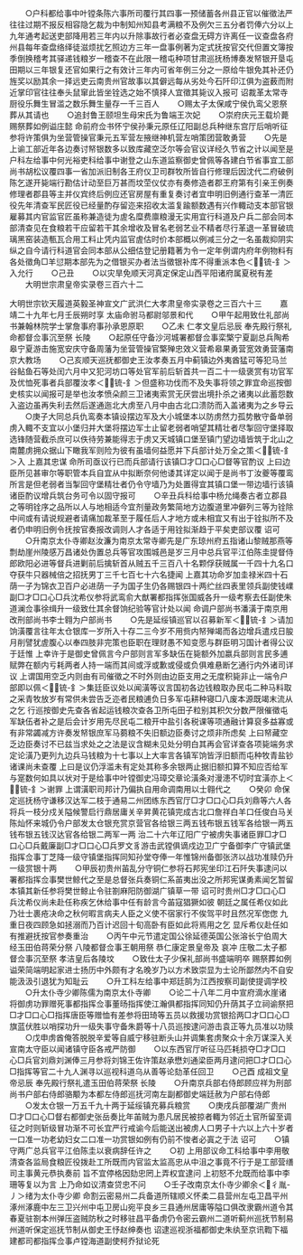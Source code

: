 <!-- { "loadSidebar": true } -->
　　○户科都给事中叶镗条陈六事所司覆行其四事一预储蓄各州县正官以催徵法严往往过期不报反相容隐乞裁为中制知州知县考满粮不及例欠三五分者罚俸六分以上九年通考起送吏部降用若三年内以升除事故行者必查盘无碍方许离任一议查盘各府州县每年查盘络绎徒滋烦扰乞照边方三年一盘事例著为定式抚按官交代但置文簿按季倒换稽考其驿递钱粮岁一稽查不在此限一稽屯种项甘肃巡抚杨博奏发帑银开垦屯田期以三年银复还官如果行之有效计三年内可省年例三分之一原给牛银免其补还仍旌奖以励其余一择远吏云南贵州官故事以其僻远每从劣处今石阡印江俱为盗薮而附近掌印官往往奉头鼠窜此皆坐铨选之始不慎择人宜徵其毙议入报可  诏裁革太常寺厨役乐舞生冒滥之数乐舞生量存一千三百人
　　○赐太子太保咸宁侯仇鸾父恩祭葬从其请也
　　○追封鲁王颐坦生母宋氏为鲁端王次妃
　　○崇府庆元王载圿薨赐祭葬如例谥庄懿  命前府佥书怀宁侯孙秉元原任辽阳副总兵种继东宫厅后哨听征参将许策俱为坐营管操官秉元五军营左掖继神机营左哨策团营敢勇营
　　○先是  上谕工部近年各边奏讨帑银数多以致库藏空泛尔等会官议详经久节省之计以闻至是户科左给事中何光裕吏科给事中谢登之山东道监察御史曾佩等各建白节省事宜工部尚书胡松议覆四事一省加派旧制各王府仪卫司群牧所皆自行修理后因沈代二府破例陈乞遂开毙端行勘估计动至巨万甚而坟茔仪仗亦有奏修造者郡王府第有引亲王例奏修理者郡县等主并仪宾终后例应还官房屋有重复奏讨者宜申明旧例通行查革一清匠役先年清查军民匠役已经量酌存留迩来招收太滥复踰额数遇有兴作輙动支本部官银雇募其内官监官匠虽称兼造徒为虗名糜费廪粮漫无实用宜行科道及户兵二部会同本部清查见在食粮若干应留若干其余增收及冒名老弱艺业不精者尽行革退一革冒破琉璃黑窑装造甎瓦合用工料止凭内监官虗估时价本部概以例减三分之一名虽裁抑阴实纵之自今请行科道官会同本部从公细估登记册籍著为令一定年例谓内府年例物料有各处徵角□羊愆期本部先为之借银买办者法当徵银补库不得重派本色＜锍-釒＞入允行
　　○己丑
　　○以灾旱免顺天河真定保定山西平阳诸府属夏税有差
　　大明世宗肃皇帝实录卷三百六十二


大明世宗钦天履道英毅圣神宣文广武洪仁大孝肃皇帝实录卷之三百六十三
　　嘉靖二十九年七月壬辰朔时享  太庙命驸马都尉邬景和代
　　○甲午起用致仕礼部尚书兼翰林院学士掌詹事府事孙承恩原职
　　○乙未  仁孝文皇后忌辰  奉先殿行祭礼命都督佥事沉至祭  长陵
　　○起原任守备沙河城署都督佥事栾檠宁夏副总兵陶希皋宁夏游击施宽安庆守备周藩为坐营管操官檠殚忠效义营希皋果勇营宽效勇营藩南京大教场
　　○己亥顺天巡抚都御史王汝孝奏五月中蓟镇边外夷酋猛可等犯马兰谷鲇鱼石等处闰六月中又犯河坊口等处官军前后斩首共一百二十一级褒赏有功官军及优恤死事者兵部覆汝孝＜锍-釒＞但盛称功伐而不及失事将领之罪宜命巡按御史核实以闻报可是举也汝孝愤朵颜三卫诸夷索赏无厌尝出境扑杀之诸夷以此蓄怨数入盗边虽再失利去然后遂通迤北大虏至八月中由古北口溃防而入盖诸夷为之乡导云
　　○庚子大同总兵仇鸾奏本镇设摆边军及大小城堡本以防虏然力孤势散守备单弱虏入輙不支宜以小堡归并大堡将摆边军士止留老弱者哨望其精壮者尽掣回守堡择取选锋随营截杀庶可以佚待劳兼能得志于虏又天城镇口堡至镇门望边墙皆筑于北山之南麓虏拥众据山下瞰我军则险为彼有虽墙何益愿并下兵部计处万全之策＜锍-釒＞入  上嘉其忠谋  命所司亟议行已而兵部请行该镇□才□口心□督等官酌议  上曰边臣所见甚审尔等职管本兵自宜从中拟断奈何他诿其详定以闻于是尚书丁汝夔等覆鸾所言是但老弱者当掣回守堡精壮者仍令守墙乃为处置得宜其镇口堡一带边墙行该镇诸臣酌议增兵筑台务可令以固守报可
　　○辛丑兵科给事中杨允绳奏古者立郡县之等明铨序之品所以人与地相适今宜剂量政务繁简地方边腹道里冲僻列三等为铨除中间或有请说规避者请痛加裁革至于履任后人才地方或未相宜又有出于铨拟所不及者仍申明旧例令抚按官奏报改调则人才各适于用铨拟渐趋于平矣吏部议覆  诏可
　　○升南京太仆寺卿赵汝濂为南京太常寺卿先是广东琼州府五指诸山黎贼那燕等剽劫崖州陵感万昌诸处伪置总兵等官攻围城邑是岁三月中总兵官平江伯陈圭提督侍郎欧阳必进等督兵进剿前后擒斩首从贼五千三百八十名颗俘获贼属一千四十九名口夺获牛只器械倍之招抚男丁三千七百七十六名捷闻  上嘉其功命岁加圭禄米四十石荫一子为锦衣卫百户必进荫一子为国子生仍各赐银四十两纻丝四表里领兵副使钱嶫副□才□口心□兵沈希仪参将武鸾俞大猷署都指挥张国威各升一级考察去任副使朱道澜佥事徐缉升一级致仕其余督饷纪验等官计处以闻  命调户部尚书潘潢于南京用改刑部尚书李士翱为户部尚书
　　○先是延绥镇巡官以召募新军＜锍-釒＞请加饷潢覆言往年太仓银库一岁所入十存二三今岁不用赀内帑殚竭而各边增兵遣戍日朘月削譬犹虗腹心以奉四肢非完策也臣职在理财愚不知变愿与群臣明习国计者得公议于廷惟  上幸许于是御史曾佩言今户部则言军多缺伍在毙额外加嬴兵部则言民多逋赋弊在额内亏耗两者人持一端而其间或浮或歉或侵或负俱难悬断乞通行内外诸司详议  上谓国用空乏内则由有司催徵之不时外则由边臣支用之无度积毙非止一端令户部即以佩＜锍-釒＞集廷臣议处以闻潢等议言国初各边钱粮取办民屯二种马料取之采青牧放岁有常供未尝告乏迩者民粮逋负日多军屯耕种寝□八废本源既竭末流从之乞  行巡按御史先查各省起运钱粮次查各卫所屯田子粒别其积欠分数严限催徵屯军缺伍者补之是后会计岁用先尽民屯二粮开中盐引各税课等项通融计算裒多益寡或有非常蠲减方许奏发帑银庶军马蒭粮不失旧额边臣奏讨之烦非所虑矣  上曰帑藏空乏边臣奏讨不已兹当求处之之法是议含糊未见处分明白其再会官详查各项毙端务求定论潢乃更列九边兵马钱粮为十七事以上大率言各镇军饷皆浮旧额而屯种牧青盐钞诸课尚未查覆  上曰是议仍浮滥未有定处其称多余银两止据旧额扣算不知应否给军与寔数何如具以状对于是给事中叶镗御史冯璋交章论潢条对漫漶不切时宜潢亦上＜锍-釒＞谢罪  上谓潢职司邦计乃偏执自用命调南用以士翱代之
　　○癸卯  命保定巡抚杨守谦移汉达军二枝于通易二州团练东西官厅□才□口心□兵刘鼎等六人各将兵一枝分戍关隘候警启行鼎居庸关辛昇黄花镇完成古北口詹祥白羊口任俊白马关陈灿怀来城仍令户部发太仓银充赏京营官各给银三两五钱布银五钱军各给银一两五钱布银五钱汉达官各给银二两军一两  治二十六年辽阳广宁被虏失事诸臣罪□才□口心□兵戴廉副□才□口心□兵罗文豸游击武镗俱谪戍边卫广宁备御李广守镇武堡指挥佥事丁芝降一级守镇堡指挥同知孙堂夺俸一年惟锦州备御张济以战功准赎仍升一级赏银十两
　　○甲辰初贵州苖乱分守铜仁参将石邦宪坐印江石阡失事逮问以署都指挥佥事樊世鲸代之至是总督张兵奏铜仁系苖夷出没之所邦宪谋勇素闻乞暂留本镇其新任参将樊世鲸止令驻劄麻阳防御湖广镇草一带  诏可时贵州□才□口心□兵沈希仪尚未赴任称疾乞休给事中任有龄言今苖寇猖獗如彼  朝廷之属任希仪如此乃壮士裹疮决命之秋何暇言病夫人臣之义使不宿家行不俟驾平时且然况军偬偬  九重日夜四顾急如拯溺而乃百计迟回十旬高卧有臣如此将焉用之乞  显斥希仪赴任如有推避抚按官参奏重治
　　○丙午中元节遣定国公徐延德英国公张溶长宁伯周大经玉田伯蒋荣分祭  八陵都督佥事王朝用祭  恭仁康定景皇帝及  哀冲  庄敬二太子都督佥事沉至祭  孝洁皇后各陵坟
　　○致仕太子少保礼部尚书盛端明卒  赐祭葬如例谥荣简端明起家进士扬历中外颇有才名晚岁乃以方术致崇显为士论所鄙然内不自安能汲汲引退犹为知耻云
　　○升工科左给事中郑廷鹄为江西按察司副使提调学校
　　○升太仆寺少卿陈儒为南京太仆寺卿
　　○论二十八年二月中宣府滴水崖诸将御虏功罪赠死事都指挥佥事董旸指挥使江瀚俱都指挥同知仍升荫其子立祠谕祭把□才□口心□指挥唐臣等赠恤有差参将田琦等五员以救援功赏银拾两□才□口心□旗蓝伏胜以哨探功升一级失事守备朱爵等十八员巡按逮问游击袁正等九员准以功赎
　　○戊申虏酋俺答脱脱辛爱等自威宁移驻断头山并调集套虏聚众十余万谋深入关宣南太守臣以闻诸镇守臣各戒严防御
　　○以东西官厅听征马匹耗损夺□才□口心□兵官刘鼎刘渊俸三月参将刘锦王佐许策赵承懋刘通梁臣两月逮问把□才□口心□指挥等官二十九人渊寻以巡视科道乌从善等论劾革任回卫
　　○己酉  成祖文皇帝忌辰  奉先殿行祭礼遣玉田伯蒋荣祭  长陵
　　○升南京兵部右侍郎顾应祥为刑部尚书户部右侍郎骆颙为本都左侍郎巡抚河南左副都御史端廷赦为户部右侍郎
　　○发太仓银一万五千九十两于延绥镇充募兵粮赏
　　○庚戌兵部覆湖广贵州□才□口心□督右都御史张岳奏比年苖贼为患凡居民被掠者輙为邻近土官所留至调征之时则斩级冒功渐不可长宜严行戒谕今后能送出被虏人口男子十六以上六十岁者一口准一功老幼妇女二口准一功赏银如例有仍前不悛者必寘之于法  诏可
　　○镇守两广总兵官平江伯陈圭以衰病辞任许之
　　○初  上用部议命工科给事中李用敬清查各监局食粮匠役拨赴工所既而内官监太监高忠从中沮之事竟不行于是工部营缮司主事黄元恭执奏前  旨不宜停格因劾忠罔上弄权宜逮问  上初怒不允既而给事中李珊等复以为言  上乃命如议清查贷忠不问
　　○壬子改南京太仆寺少卿余＜彳胤-丿＞绪为太仆寺少卿  命割云密易州二兵备道所辖顺义怀柔二县营州左屯卫昌平州涿州涿鹿中左三卫兴州中屯卫房山宛平良乡三县通州居庸等隘口俱改隶霸州道令其春夏驻劄本州弹压盗贼防秋之时移驻昌平备虏仍令密云霸州二道听蓟州巡抚节制易州道听保定巡抚节制从御史王忬赵绅奏也  诏逮巡视浙福都御史朱纨至京讯鞫下福建都司都指挥佥事卢镗海道副使柯乔狱论死
